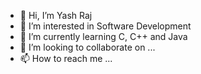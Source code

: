 - 👋 Hi, I’m Yash Raj
- 👀 I’m interested in Software Development
- 🌱 I’m currently learning C, C++ and Java
- 💞️ I’m looking to collaborate on ...
- 📫 How to reach me ...

<!---
Yashraj176/Yashraj176 is a ✨ special ✨ repository because its `README.md` (this file) appears on your GitHub profile.
You can click the Preview link to take a look at your changes.
--->
